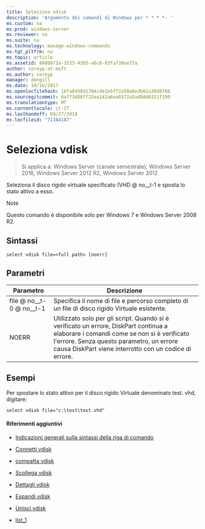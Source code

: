 ```yaml
---
title: Seleziona vdisk
description: 'Argomento dei comandi di Windows per * * * *- '
ms.custom: na
ms.prod: windows-server
ms.reviewer: na
ms.suite: na
ms.technology: manage-windows-commands
ms.tgt_pltfrm: na
ms.topic: article
ms.assetid: 8808872a-3523-4205-a6c6-83fa738ee37a
author: coreyp-at-msft
ms.author: coreyp
manager: dongill
ms.date: 10/16/2017
ms.openlocfilehash: 1bfa6450d1704cde1e5ff2a50a8e3b61a30d0766
ms.sourcegitcommit: 6aff3d88ff22ea141a6ea6572a5ad8dd6321f199
ms.translationtype: MT
ms.contentlocale: it-IT
ms.lasthandoff: 09/27/2019
ms.locfileid: "71384187"
---
```

# <a name="select-vdisk"></a>Seleziona vdisk

>Si applica a: Windows Server (canale semestrale), Windows Server 2016, Windows Server 2012 R2, Windows Server 2012

Seleziona il disco rigido virtuale specificato \(VHD @ no__t-1 e sposta lo stato attivo a esso.  
  
> [!NOTE]  
> Questo comando è disponibile solo per Windows 7 e Windows Server 2008 R2.  
  
## <a name="syntax"></a>Sintassi  
  
```  
select vdisk file=<full path> [noerr]  
```  
  
## <a name="parameters"></a>Parametri  
  
|Parametro|Descrizione|  
|-------|--------|  
|file @ no__t-0 @ no__t-1|Specifica il nome di file e percorso completo di un file di disco rigido Virtuale esistente.|  
|NOERR|Utilizzato solo per gli script. Quando si è verificato un errore, DiskPart continua a elaborare i comandi come se non si è verificato l'errore. Senza questo parametro, un errore causa DiskPart viene interrotto con un codice di errore.|  
  
## <a name="BKMK_examples"></a>Esempi  
Per spostare lo stato attivo per il disco rigido Virtuale denominato test. vhd, digitare:  
  
```  
select vdisk file="c:\test\test.vhd"  
```  
  
#### <a name="additional-references"></a>Riferimenti aggiuntivi  
  
-   [Indicazioni generali sulla sintassi della riga di comando](command-line-syntax-key.md)  
  
-   [Connetti vdisk](attach-vdisk.md)  
  
-   [compatta vdisk](compact-vdisk.md)  
  
  
  
-   [Scollega vdisk](detach-vdisk.md)  
  
-   [Dettagli vdisk](detail-vdisk.md)  
  
-   [Espandi vdisk](expand-vdisk.md)  
  
-   [Unisci vdisk](merge-vdisk.md)  
  
-   [list_1](list_1.md)  
  

